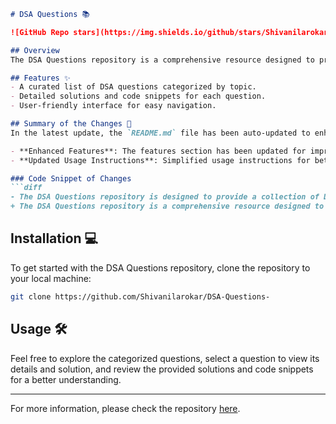 ```markdown
# DSA Questions 📚

![GitHub Repo stars](https://img.shields.io/github/stars/Shivanilarokar/DSA-Questions-) ![GitHub forks](https://img.shields.io/github/forks/Shivanilarokar/DSA-Questions-) ![GitHub issues](https://img.shields.io/github/issues/Shivanilarokar/DSA-Questions-)

## Overview
The DSA Questions repository is a comprehensive resource designed to provide a collection of Data Structures and Algorithms (DSA) questions to help you enhance your coding skills and prepare for technical interviews.

## Features ✨
- A curated list of DSA questions categorized by topic.
- Detailed solutions and code snippets for each question.
- User-friendly interface for easy navigation.

## Summary of the Changes 🔄
In the latest update, the `README.md` file has been auto-updated to enhance clarity and usability:

- **Enhanced Features**: The features section has been updated for improved clarity.
- **Updated Usage Instructions**: Simplified usage instructions for better understanding.

### Code Snippet of Changes
```diff
- The DSA Questions repository is designed to provide a collection of Data Structures and Algorithms (DSA) questions to help you enhance your coding skills and prepare for technical interviews.
+ The DSA Questions repository is a comprehensive resource designed to provide a collection of Data Structures and Algorithms (DSA) questions to help you enhance your coding skills and prepare for technical interviews.
```

## Installation 💻
To get started with the DSA Questions repository, clone the repository to your local machine:

```bash
git clone https://github.com/Shivanilarokar/DSA-Questions-
```

## Usage 🛠️
Feel free to explore the categorized questions, select a question to view its details and solution, and review the provided solutions and code snippets for a better understanding.

---

For more information, please check the repository [here](https://github.com/Shivanilarokar/DSA-Questions-).
```